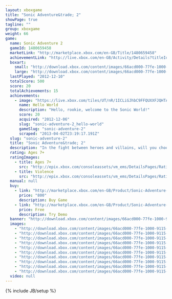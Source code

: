 ```yaml
---
layout: xboxgame
title: "Sonic Adventure&trade; 2"
showPage: true
tagline: ""
group: xboxgame
weight: 66
game: 
  name: Sonic Adventure 2
  gameId: 1480659458
  marketLink: "http://marketplace.xbox.com/en-GB/Title/1480659458"
  achievementLink: "http://live.xbox.com/en-GB/Activity/Details?titleId=1480659458"
  boxart: 
    small: "http://download.xbox.com/content/images/66acd000-77fe-1000-9115-d80258411202/1033/boxartsm.jpg"
    large: "http://download.xbox.com/content/images/66acd000-77fe-1000-9115-d80258411202/1033/boxartlg.jpg"
  lastPlayed: "2012-12-10"
  totalScore: 500
  score: 20
  totalAchievements: 15
  achievements: 
    - image: "https://live.xbox.com/tiles/UT/nR/1ICLiGJhbC9FFQUXXFJQHTAyL2FjaC8wLzEAAAAA5+fn+-45Sg==.jpg"
      name: Hello World
      description: "Hello, rookie, welcome to the Sonic World!"
      score: 20
      acquired: "2012-12-06"
      slug: "sonic-adventure-2_hello-world"
      gameSlug: "sonic-adventure-2"
      scraped: "2013-04-02T23:19:17.191Z"
  slug: "sonic-adventure-2"
  title: "Sonic Adventure&trade; 2"
  description: "In the fight between heroes and villains, will you choose to save the world or conquer it?  The hunt for the Chaos Emeralds is on and battle lines have been drawn between Hero and Dark. Experience two unique adventures featuring both long-time heroes and new and returning villains as they battle for the fate of the world!   Sonic Adventure&trade; 2 makes its return on Xbox LIVE Arcade with a full cast of playable heroes and villains, exciting two-player competitive modes, Chao Gardens, and more than 30 action-packed stages, all remastered in HD!"
  rating: Ages 7+
  ratingImages: 
    - title: Ages 7+
      src: "http://epix.xbox.com/consoleassets/vm_ems/DetailsPages/RatingSystemID/14/default/Values/14002.png"
    - title: Violence
      src: "http://epix.xbox.com/consoleassets/vm_ems/DetailsPages/RatingSystemID/14/default/Descriptors/14005.png"
  manual: null
  buy: 
    - link: "http://marketplace.xbox.com/en-GB/Product/Sonic-Adventure-2/66acd000-77fe-1000-9115-d80258411202?purchase=1&amp;DownloadType=Game"
      price: "800"
      description: Buy Game
    - link: "http://marketplace.xbox.com/en-GB/Product/Sonic-Adventure-2/66acd000-77fe-1000-9115-d80258411202?purchase=1&amp;DownloadType=GameDemo"
      price: Free
      description: Try Demo
  banner: "http://download.xbox.com/content/images/66acd000-77fe-1000-9115-d80258411202/1033/banner.png"
  images: 
    - "http://download.xbox.com/content/images/66acd000-77fe-1000-9115-d80258411202/1033/screenlg1.jpg"
    - "http://download.xbox.com/content/images/66acd000-77fe-1000-9115-d80258411202/1033/screenlg2.jpg"
    - "http://download.xbox.com/content/images/66acd000-77fe-1000-9115-d80258411202/1033/screenlg3.jpg"
    - "http://download.xbox.com/content/images/66acd000-77fe-1000-9115-d80258411202/1033/screenlg4.jpg"
    - "http://download.xbox.com/content/images/66acd000-77fe-1000-9115-d80258411202/1033/screenlg5.jpg"
    - "http://download.xbox.com/content/images/66acd000-77fe-1000-9115-d80258411202/1033/screenlg6.jpg"
    - "http://download.xbox.com/content/images/66acd000-77fe-1000-9115-d80258411202/1033/screenlg7.jpg"
    - "http://download.xbox.com/content/images/66acd000-77fe-1000-9115-d80258411202/1033/screenlg8.jpg"
    - "http://download.xbox.com/content/images/66acd000-77fe-1000-9115-d80258411202/1033/screenlg9.jpg"
    - "http://download.xbox.com/content/images/66acd000-77fe-1000-9115-d80258411202/1033/screenlg10.jpg"
  video: null
---
```

{% include JB/setup %}